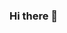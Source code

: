 ### Hi there 👋

<!--
**SapphSimpson/SapphSimpson** is a ✨ _special_ ✨ repository because its `README.md` (this file) appears on your GitHub profile.

Here are some ideas to get you started:

- 🔭 I’m currently working on self confidence in my coding capabilities.
- 🌱 I’m currently learning data profiling and github usage.
- 👯 I’m looking to collaborate on ...
- 🤔 I’m looking for help with ...
- 💬 Ask me about dinosaurs and or space.
- 📫 How to reach me: email at ssimpson3@eagles.ewu.edu
- 😄 Pronouns: She/her
- ⚡ Fun fact: beeschurger
-->
